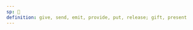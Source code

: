 ```yaml
---
sp: 󱥌
definition: give, send, emit, provide, put, release; gift, present
---
```

<!-- pana is the act of giving, releasing, emitting. you can give things metaphorically, like good feelings. -->